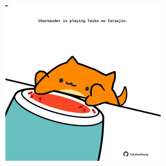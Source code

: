 <!-- built at 22/12/2023, 02:09:33 UTC -->
<p align="center">
  <img width="500" height="500" src="./ReadmeImage.svg">
</p>
